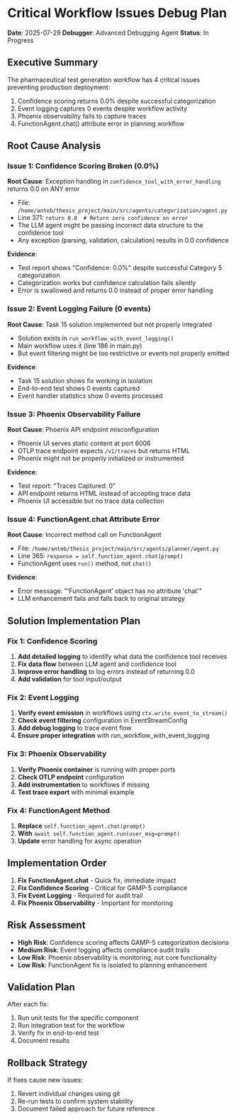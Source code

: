 # Critical Workflow Issues Debug Plan

**Date**: 2025-07-29
**Debugger**: Advanced Debugging Agent
**Status**: In Progress

## Executive Summary

The pharmaceutical test generation workflow has 4 critical issues preventing production deployment:
1. Confidence scoring returns 0.0% despite successful categorization
2. Event logging captures 0 events despite workflow activity
3. Phoenix observability fails to capture traces
4. FunctionAgent.chat() attribute error in planning workflow

## Root Cause Analysis

### Issue 1: Confidence Scoring Broken (0.0%)

**Root Cause**: Exception handling in `confidence_tool_with_error_handling` returns 0.0 on ANY error
- File: `/home/anteb/thesis_project/main/src/agents/categorization/agent.py`
- Line 371: `return 0.0  # Return zero confidence on error`
- The LLM agent might be passing incorrect data structure to the confidence tool
- Any exception (parsing, validation, calculation) results in 0.0 confidence

**Evidence**:
- Test report shows "Confidence: 0.0%" despite successful Category 5 categorization
- Categorization works but confidence calculation fails silently
- Error is swallowed and returns 0.0 instead of proper error handling

### Issue 2: Event Logging Failure (0 events)

**Root Cause**: Task 15 solution implemented but not properly integrated
- Solution exists in `run_workflow_with_event_logging()` 
- Main workflow uses it (line 186 in main.py)
- But event filtering might be too restrictive or events not properly emitted

**Evidence**:
- Task 15 solution shows fix working in isolation
- End-to-end test shows 0 events captured
- Event handler statistics show 0 events processed

### Issue 3: Phoenix Observability Failure

**Root Cause**: Phoenix API endpoint misconfiguration
- Phoenix UI serves static content at port 6006
- OTLP trace endpoint expects `/v1/traces` but returns HTML
- Phoenix might not be properly initialized or instrumented

**Evidence**:
- Test report: "Traces Captured: 0"
- API endpoint returns HTML instead of accepting trace data
- Phoenix UI accessible but no trace data collection

### Issue 4: FunctionAgent.chat Attribute Error

**Root Cause**: Incorrect method call on FunctionAgent
- File: `/home/anteb/thesis_project/main/src/agents/planner/agent.py`
- Line 365: `response = self.function_agent.chat(prompt)`
- FunctionAgent uses `run()` method, not `chat()`

**Evidence**:
- Error message: "'FunctionAgent' object has no attribute 'chat'"
- LLM enhancement fails and falls back to original strategy

## Solution Implementation Plan

### Fix 1: Confidence Scoring

1. **Add detailed logging** to identify what data the confidence tool receives
2. **Fix data flow** between LLM agent and confidence tool
3. **Improve error handling** to log errors instead of returning 0.0
4. **Add validation** for tool input/output

### Fix 2: Event Logging

1. **Verify event emission** in workflows using `ctx.write_event_to_stream()`
2. **Check event filtering** configuration in EventStreamConfig
3. **Add debug logging** to trace event flow
4. **Ensure proper integration** with run_workflow_with_event_logging

### Fix 3: Phoenix Observability

1. **Verify Phoenix container** is running with proper ports
2. **Check OTLP endpoint** configuration
3. **Add instrumentation** to workflows if missing
4. **Test trace export** with minimal example

### Fix 4: FunctionAgent Method

1. **Replace** `self.function_agent.chat(prompt)` 
2. **With** `await self.function_agent.run(user_msg=prompt)`
3. **Update** error handling for async operation

## Implementation Order

1. **Fix FunctionAgent.chat** - Quick fix, immediate impact
2. **Fix Confidence Scoring** - Critical for GAMP-5 compliance
3. **Fix Event Logging** - Required for audit trail
4. **Fix Phoenix Observability** - Important for monitoring

## Risk Assessment

- **High Risk**: Confidence scoring affects GAMP-5 categorization decisions
- **Medium Risk**: Event logging affects compliance audit trails
- **Low Risk**: Phoenix observability is monitoring, not core functionality
- **Low Risk**: FunctionAgent fix is isolated to planning enhancement

## Validation Plan

After each fix:
1. Run unit tests for the specific component
2. Run integration test for the workflow
3. Verify fix in end-to-end test
4. Document results

## Rollback Strategy

If fixes cause new issues:
1. Revert individual changes using git
2. Re-run tests to confirm system stability
3. Document failed approach for future reference